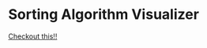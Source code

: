 # Sorting Algorithm Visualizer

[Checkout this!!](https://sorting-algo-visualization.herokuapp.com/)
